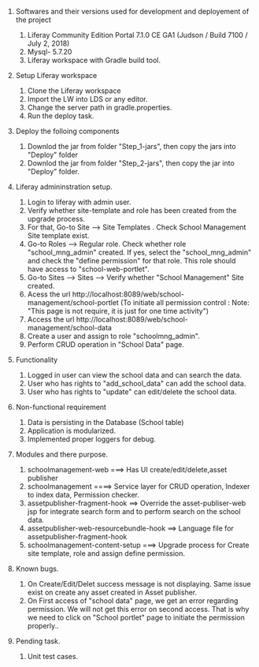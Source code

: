 

1. Softwares and their versions used for development and deployement of the project 
   1. Liferay Community Edition Portal 7.1.0 CE GA1 (Judson / Build 7100 / July 2, 2018)
   1. Mysql- 5.7.20
   1. Liferay workspace with Gradle build tool. 	
		
1. Setup Liferay workspace 
   1. Clone the Liferay workspace 
   1. Import the LW into LDS or any editor.
   1. Change the server path in gradle.properties.
   1. Run the deploy task.
	
1. Deploy the folloing components 
   1. Downlod the jar from folder "Step_1-jars", then copy the jars into "Deploy" folder
   1. Downlod the jar from folder "Step_2-jars", then copy the jar into "Deploy" folder.
	
1. Liferay admininstration setup.    
   1. Login to liferay with admin user.
   1. Verify whether site-template and role has been created from the upgrade process.
   1. For that, Go-to Site --> Site Templates . Check School Management Site template exist.
   1. Go-to Roles --> Regular role. Check whether role "school_mng_admin" created. If yes, select the "school_mng_admin" and check the "define permission" for that role.
	   This role should have access to "school-web-portlet".
   1. Go-to Sites --> Sites --> Verify whether "School Management" Site created.   
   1. Acess the url http://localhost:8089/web/school-management/school-portlet  (To initiate all permission control : Note: "This page is not require, it is just for one time activity")	
   1. Access the url http://localhost:8089/web/school-management/school-data
   1. Create a user and assign to role "schoolmng_admin".	
   1. Perform CRUD operation in "School Data" page. 
	
     
1. Functionality
   1. Logged in user can view the school data and can search the data. 
   1. User who has rights to "add_school_data" can add the school data.
   1. User who has rights to "update" can edit/delete the school data.
	
1. Non-functional requirement
   1. Data is persisting in the Database  (School table)
   1. Application is modularized.
   1. Implemented proper loggers for debug.
	
1. Modules and there purpose.  
   1. schoolmanagement-web ===>   Has UI create/edit/delete,asset publisher
   1. schoolmanagement     ====>  Service layer for CRUD operation, Indexer to index data, Permission checker.
   1. assetpublisher-fragment-hook ==> Override the asset-publiser-web jsp for integrate search form and to perform search on the school data.
   1. assetpublisher-web-resourcebundle-hook ==> Language file for assetpublisher-fragment-hook
   1. schoolmanagement-content-setup ===> Upgrade process for Create site template, role and assign define permission.
 
1. Known bugs.
   1. On Create/Edit/Delet success message is not displaying. Same issue exist on create any asset created in Asset publisher.
   1. On First access of "school data" page, we get an error regarding permission. We will not get this error on second access.
       That is why we need to click on "School portlet" page to initiate the permission properly..
	   
1. Pending task.
   1. Unit test cases.



